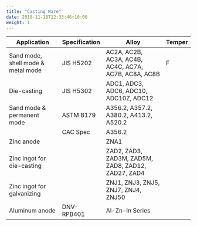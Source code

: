 ```yaml
---
title: "Casting Ware"
date: 2018-11-18T12:33:46+10:00
weight: 1
---
```


<table class="custom-table">
  <thead>
    <tr>
      <th>Application</th>
      <th>Specification</th>
      <th>Alloy</th>
      <th>Temper</th>
    </tr>
  </thead>
  <tbody>
    <tr>
      <td>Sand mode, shell mode & metal mode</td>
      <td>JIS H5202</td>
      <td>AC2A, AC2B, AC3A, AC4B, AC4C, AC7A, AC7B, AC8A, AC8B</td>
      <td>F</td>
    </tr>
    <tr>
      <td>Die-casting</td>
      <td>JIS H5302</td>
      <td>ADC1, ADC3, ADC6, ADC10, ADC10Z, ADC12</td>
      <td></td>
    </tr>
    <tr>
      <td>Sand mode & permanent mode</td>
      <td>ASTM B179</td>
      <td>A356.2, A357.2, A380.2, A413.2, A520.2</td>
      <td></td>
    </tr>
    <tr>
      <td></td>
      <td>CAC Spec</td>
      <td>A356.2</td>
      <td></td>
    </tr>
    <tr>
      <td>Zinc anode</td>
      <td></td>
      <td>ZNA1</td>
      <td></td>
    </tr>
    <tr>
      <td>Zinc ingot for die-casting</td>
      <td></td>
      <td>ZAD2, ZAD3, ZAD3M, ZAD5M, ZAD8, ZAD12, ZAD27, ZAD4</td>
      <td></td>
    </tr>
    <tr>
      <td>Zinc ingot for galvanizing</td>
      <td></td>
      <td>ZNJ1, ZNJ3, ZNJ5, ZNJ7, ZNJ4, ZNJ50</td>
      <td></td>
    </tr>
    <tr>
      <td>Aluminum anode</td>
      <td>DNV-RPB401</td>
      <td>Al-Zn-In Series</td>
      <td></td>
    </tr>
  </tbody>
</table>

<!-- Commented out for now.
An aluminum bare coil is an uncoated, mill-finished aluminum coil that retains its natural metallic appearance. It is commonly used in industries like automotive, HVAC, and construction due to its lightweight, corrosion resistance, and excellent thermal and electrical conductivity.

![Large roll of shiny aluminum coil resting on a factory floor, surrounded by industrial equipment and soft overhead lighting, conveying a clean and professional manufacturing environment]({{ /images/aluminum_coil.jpg | relative_url }})

---

![Assorted aluminum coils displayed in various alloy styles on a warehouse rack, with clear labeling and a neutral, organized industrial setting]({{ /images/alloy_style.JPG | relative_url }}) -->